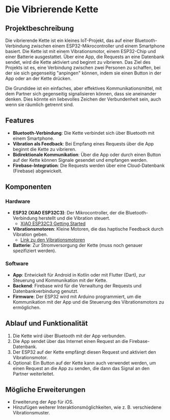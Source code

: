 # Die Vibrierende Kette

## Projektbeschreibung

Die vibrierende Kette ist ein kleines IoT-Projekt, das auf einer Bluetooth-Verbindung zwischen einem ESP32-Mikrocontroller und einem Smartphone basiert. Die Kette ist mit einem Vibrationsmotor, einem ESP32-Chip und einer Batterie ausgestattet. Über eine App, die Requests an eine Datenbank sendet, wird die Kette aktiviert und beginnt zu vibrieren. Das Ziel des Projekts ist es, eine Verbindung zwischen zwei Personen zu schaffen, bei der sie sich gegenseitig "anpingen" können, indem sie einen Button in der App oder an der Kette drücken.

Die Grundidee ist ein einfaches, aber effektives Kommunikationsmittel, mit dem Partner sich gegenseitig signalisieren können, dass sie aneinander denken. Dies könnte ein liebevolles Zeichen der Verbundenheit sein, auch wenn sie räumlich getrennt sind.

## Features
- **Bluetooth-Verbindung**: Die Kette verbindet sich über Bluetooth mit einem Smartphone.
- **Vibration als Feedback**: Bei Empfang eines Requests über die App beginnt die Kette zu vibrieren.
- **Bidirektionale Kommunikation**: Über die App oder durch einen Button auf der Kette können Signale gesendet und empfangen werden.
- **Firebase-Integration**: Die Requests werden über eine Cloud-Datenbank (Firebase) abgewickelt.

## Komponenten

### Hardware
- **ESP32 (XIAO ESP32C3)**: Der Mikrocontroller, der die Bluetooth-Verbindung herstellt und die Vibration steuert.
  - [XIAO ESP32C3 Getting Started](https://wiki.seeedstudio.com/XIAO_ESP32C3_Getting_Started/)
- **Vibrationsmotoren**: Kleine Motoren, die das haptische Feedback durch Vibration geben.
  - [Link zu den Vibrationsmotoren](https://eckstein-shop.de/Motion-Vibration-Motoren)
- **Batterie**: Zur Stromversorgung der Kette (muss noch genauer spezifiziert werden).

### Software
- **App**: Entwickelt für Android in Kotlin oder mit Flutter (Dart), zur Steuerung und Kommunikation mit der Kette.
- **Backend**: Firebase wird für die Verwaltung der Requests und Datenbankverbindung genutzt.
- **Firmware**: Der ESP32 wird mit Arduino programmiert, um die Kommunikation mit der App und die Steuerung des Vibrationsmotors zu ermöglichen.

## Ablauf und Funktionalität

1. Die Kette wird über Bluetooth mit der App verbunden.
2. Die App sendet über das Internet einen Request an die Firebase-Datenbank.
3. Der ESP32 auf der Kette empfängt diesen Request und aktiviert den Vibrationsmotor.
4. Optional: Ein Button auf der Kette kann auch verwendet werden, um einen Request an die App zu senden, die dann das Signal an den Partner weiterleitet.

## Mögliche Erweiterungen
- Erweiterung der App für iOS.
- Hinzufügen weiterer Interaktionsmöglichkeiten, wie z. B. verschiedene Vibrationsmuster.
